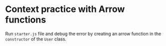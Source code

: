 # Context practice with Arrow functions

Run `starter.js` file and debug the error by creating an arrow function in the `constructor` of the `User` class.
